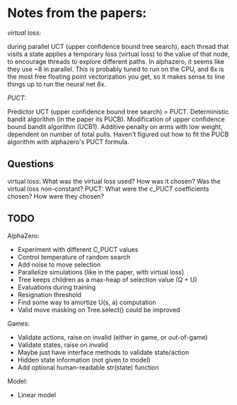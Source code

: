 # Notes from the papers:

*virtual loss:*

during parallel UCT (upper confidence bound tree search),
each thread that visits a state applies a temporary loss (virtual loss)
to the value of that node, to encourage threads to explore different paths.
In alphazero, it seems like they use ~8 in parallel.
This is probably tuned to run on the CPU, and 8x is the most free floating point
vectorization you get, so it makes sense to line things up to run the neural
net 8x.

*PUCT:*

Predictor UCT (upper confidence bound tree search) = PUCT.
Deterministic bandit algorithm (in the paper its PUCB).
Modification of upper confidence bound bandit algorithm (UCB1).
Additive penalty on arms with low weight, dependent on number of total pulls.
Haven't figured out how to fit the PUCB algorithm with alphazero's PUCT formula.

## Questions

virtual loss:
    What was the virtual loss used?  How was it chosen?
    Was the virtual loss non-constant?
PUCT:
    What were the c_PUCT coefficients chosen?  How were they chosen?

## TODO

AlphaZero:
- Experiment with different C_PUCT values
- Control temperature of random search
- Add noise to move selection
- Parallelize simulations (like in the paper, with virtual loss)
- Tree keeps children as a max-heap of selection value (Q + U)
- Evaluations during training
- Resignation threshold
- Find some way to amortize U(s, a) computation
- Valid move masking on Tree.select() could be improved

Games:
- Validate actions, raise on invalid (either in game, or out-of-game)
- Validate states, raise on invalid
- Maybe just have interface methods to validate state/action
- Hidden state information (not given to model)
- Add optional human-readable str(state) function

Model:
- Linear model

